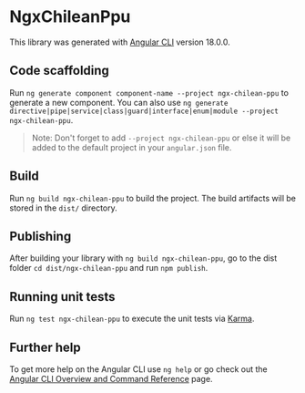 # NgxChileanPpu

This library was generated with [Angular CLI](https://github.com/angular/angular-cli) version 18.0.0.

## Code scaffolding

Run `ng generate component component-name --project ngx-chilean-ppu` to generate a new component. You can also use `ng generate directive|pipe|service|class|guard|interface|enum|module --project ngx-chilean-ppu`.
> Note: Don't forget to add `--project ngx-chilean-ppu` or else it will be added to the default project in your `angular.json` file. 

## Build

Run `ng build ngx-chilean-ppu` to build the project. The build artifacts will be stored in the `dist/` directory.

## Publishing

After building your library with `ng build ngx-chilean-ppu`, go to the dist folder `cd dist/ngx-chilean-ppu` and run `npm publish`.

## Running unit tests

Run `ng test ngx-chilean-ppu` to execute the unit tests via [Karma](https://karma-runner.github.io).

## Further help

To get more help on the Angular CLI use `ng help` or go check out the [Angular CLI Overview and Command Reference](https://angular.dev/tools/cli) page.
